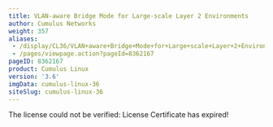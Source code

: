 ```yaml
---
title: VLAN-aware Bridge Mode for Large-scale Layer 2 Environments
author: Cumulus Networks
weight: 357
aliases:
 - /display/CL36/VLAN+aware+Bridge+Mode+for+Large+scale+Layer+2+Environments
 - /pages/viewpage.action?pageId=8362167
pageID: 8362167
product: Cumulus Linux
version: '3.6'
imgData: cumulus-linux-36
siteSlug: cumulus-linux-36
---
```

<span class="error">The license could not be verified: License
Certificate has expired\!</span>

<article id="html-search-results" class="ht-content" style="display: none;">

</article>

<footer id="ht-footer">

</footer>
